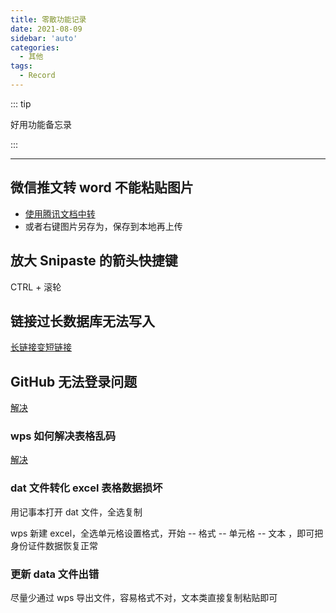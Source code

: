 ```yaml
---
title: 零散功能记录
date: 2021-08-09
sidebar: 'auto'
categories:
  - 其他
tags:
  - Record
---
```


::: tip

好用功能备忘录

:::

<!-- more -->

---

## 微信推文转 word 不能粘贴图片

- [使用腾讯文档中转](https://jingyan.baidu.com/article/91f5db1b6eda691c7f05e3d8.html)
- 或者右键图片另存为，保存到本地再上传

## 放大 Snipaste 的箭头快捷键

CTRL + 滚轮

## 链接过长数据库无法写入

[长链接变短链接](http://45.runchang.top/tabs/buyDomain)

## GitHub 无法登录问题

[解决](https://www.cnblogs.com/zhoujuan/p/11692818.html)

### wps 如何解决表格乱码

[解决](https://jingyan.baidu.com/article/da1091fbf5ecc3437849d6ce.html)

### dat 文件转化 excel 表格数据损坏

用记事本打开 dat 文件，全选复制

wps 新建 excel，全选单元格设置格式，开始 -- 格式 -- 单元格 -- 文本 ，即可把身份证件数据恢复正常

### 更新 data 文件出错

尽量少通过 wps 导出文件，容易格式不对，文本类直接复制粘贴即可
